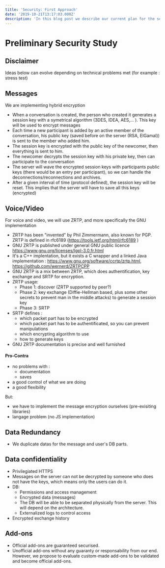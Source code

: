 ```yaml
---
title: 'Security: First Approach'
date: '2019-10-21T13:17:03.000Z'
description: 'In this blog post we describe our current plan for the security measures of the project, both physical and virtual.'
---
```


# Preliminary Security Study

## Disclaimer

Ideas below can evolve depending on technical problems met (for example : stress test)

## Messages

We are implementing hybrid encryption

- When a conversation is created, the person who created it generates a session key with a symetrical algorithm (3DES, IDEA, AES,… ). This key will be used to encrypt messages
- Each time a new participant is added by an active member of the conversation, his public key (saved before on the server (RSA, ElGamal)) is sent to the member who added him.
- The session key is encrypted with the public key of the newcomer, then everything is sent to him.
- The newcomer decrypts the session key with his private key, then can participate to the conversation
- The server will wave the encrypted session keys with participants public keys (there would be an entry per participant), so we can handle the deconnections/reconnections and archives.
- After a given interval of time (protocol defined), the session key will be reset. This implies that the server will have to save all this keys (encrypted)

## Voice/Video

For voice and video, we will use ZRTP, and more specifically the GNU implementation

- ZRTP has been "invented" by Phil Zimmermann, also known for PGP. ZRTP is defined in rfc6189 (<https://tools.ietf.org/html/rfc6189>
)
- GNU ZRTP is published under general GNU public licence <https://www.gnu.org/licenses/lgpl-3.0.fr.html>
- It's a C++ implentation, but it exists a C wrapper and a linked Java implementation : <https://www.gnu.org/software/ccrtp/zrtp.html>, <https://github.com/wernerd/ZRTPCPP>
- GNU ZRTP is a mix between ZRTP, which does authentification, key exchange and SRTP for encryption.
- ZRTP usage:
  - Phase 1: discover (ZRTP supported by peer?)
  - Phase 2: key exchange (Diffie-Hellman based, plus some other secrets to prevent man in the middle attacks) to generate a session key
  - Phase 3: SRTP
- SRTP defines :
  - which packet part has to be encrypted
  - which packet part has to be authentificated, so you can prevent manipulations
  - which encrypting algorithm to use
  - how to generate keys
- GNU ZRTP documentation is precise and well furnished

#### Pro-Contra

- no problems with :
  - documentation
  - saves
- a good control of what we are doing
- a good flexibility

But:

- we have to implement the message encryption ourselves (pre-exisiting libraries)
- langage problem (no JS implementation)

## Data Redundancy

- We duplicate datas for the message and user's DB parts.

## Data confidentiality

- Privilegiated HTTPS
- Messages on the server can not be decrypted by someone who does not have the keys, which means only the users can do it.
- DB:
  - Permissions and access management
  - Encrypted data (messages)
  - The DB will be able to be separated physically from the server. This will depend on the architecture.
  - Externalized logs to control access
- Encrypted exchange history

## Add-ons

- Official add-ons are guaranteed securised.
- Unofficial add-ons without any guaranty or responsability from our end. However, we propose to evaluate custom-made add-ons to be validated and become official add-ons.
